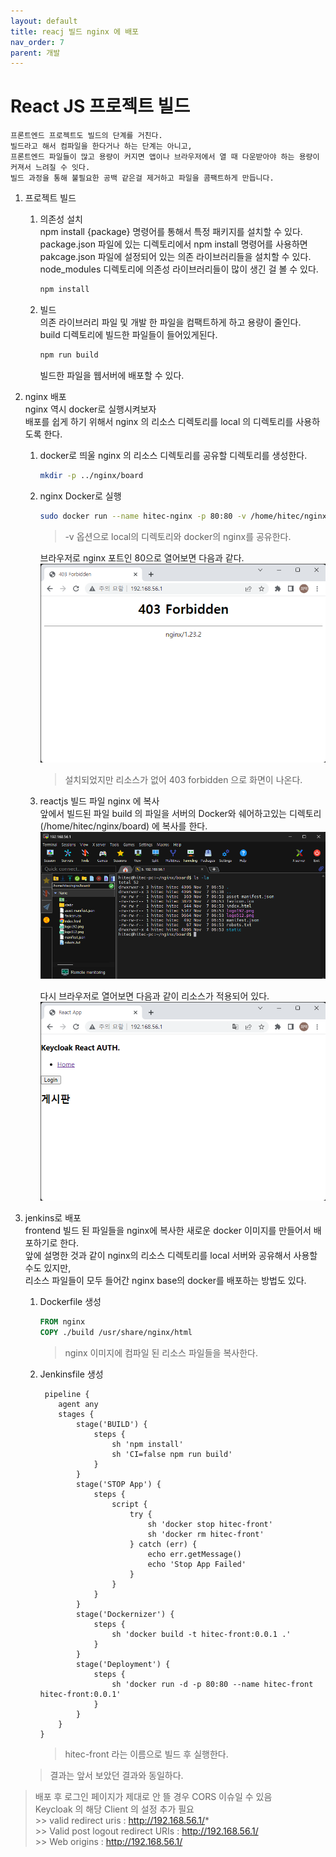 ```yaml
---
layout: default
title: reacj 빌드 nginx 에 배포 
nav_order: 7
parent: 개발
---
```


# React JS 프로젝트 빌드      
    프론트엔드 프로젝트도 빌드의 단계를 거친다.    
    빌드라고 해서 컴파일을 한다거나 하는 단계는 아니고,    
    프론트엔드 파일들이 많고 용량이 커지면 앱이나 브라우저에서 열 때 다운받아야 하는 용량이 커져서 느려질 수 잇다.    
    빌드 과정을 통해 불필요한 공백 같은걸 제거하고 파일을 콤팩트하게 만듭니다.    

1. 프로젝트 빌드    
    1. 의존성 설치   
        npm install {package} 명령어를 통해서 특정 패키지를 설치할 수 있다.    
        package.json 파일에 있는 디렉토리에서 npm install 명령어를 사용하면    
        pakcage.json 파일에 설정되어 있는 의존 라이브러리들을 설치할 수 있다.    
        node_modules 디렉토리에 의존성 라이브러리들이 많이 생긴 걸 볼 수 있다.    

        ```sh
        npm install
        ```

    2. 빌드    
        의존 라이브러리 파일 및 개발 한 파일을 컴팩트하게 하고 용량이 줄인다.    
        build 디렉토리에 빌드한 파일들이 들어있게된다.    
        ```sh
        npm run build
        ```
        빌드한 파일을 웹서버에 배포할 수 있다.    

2. nginx 배포   
    nginx 역시 docker로 실행시켜보자    
    배포를 쉽게 하기 위해서 nginx 의 리소스 디렉토리를 local 의 디렉토리를 사용하도록 한다.    
    1. docker로 띄울 nginx 의 리소스 디렉토리를 공유할 디렉토리를 생성한다.    
        ```sh
        mkdir -p ../nginx/board
        ```
    2. nginx Docker로 실행   
        ```sh
        sudo docker run --name hitec-nginx -p 80:80 -v /home/hitec/nginx/board:/usr/share/nginx/html:ro -d nginx
        ```

        > -v 옵션으로 local의 디렉토리와 docker의 nginx를 공유한다.   

        브라우저로 nginx 포트인 80으로 열어보면 다음과 같다. 
        ![nginx](../image/Dev/nginx1.png)    

        > 설치되었지만 리소스가 없어 403 forbidden 으로 화면이 나온다.    

    3. reactjs 빌드 파일 nginx 에 복사   
        앞에서 빌드된 파일 build 의 파일을 서버의 Docker와 쉐어하고있는 디렉토리(/home/hitec/nginx/board) 에 복사를 한다.    
        ![nginx deploy](../image/Dev/nginx2.png)    


        다시 브라우저로 열어보면 다음과 같이 리소스가 적용되어 있다.    
        ![nginx deploy result](../image/Dev/nginx3.png)    

3. jenkins로 배포    
    frontend 빌드 된 파일들을 nginx에 복사한 새로운 docker 이미지를 만들어서 배포하기로 한다.    
    앞에 설명한 것과 같이 nginx의 리소스 디렉토리를 local 서버와 공유해서 사용할 수도 있지만,    
    리소스 파일들이 모두 들어간 nginx base의 docker를 배포하는 방법도 있다.     

    1. Dockerfile 생성   

        ```Dockerfile
        FROM nginx
        COPY ./build /usr/share/nginx/html
        ```
        > nginx 이미지에 컴파일 된 리소스 파일들을 복사한다. 

    2. Jenkinsfile 생성   
        ```Jenkinsfile
         pipeline {
            agent any
            stages {
                stage('BUILD') {
                    steps {
                        sh 'npm install'
                        sh 'CI=false npm run build'
                    }
                }
                stage('STOP App') {
                    steps {
                        script {
                            try {
                                sh 'docker stop hitec-front'
                                sh 'docker rm hitec-front' 
                            } catch (err) {
                                echo err.getMessage()
                                echo 'Stop App Failed'
                            }
                        }
                    }
                }
                stage('Dockernizer') {
                    steps {
                        sh 'docker build -t hitec-front:0.0.1 .'
                    }
                }
                stage('Deployment') {
                    steps {
                        sh 'docker run -d -p 80:80 --name hitec-front hitec-front:0.0.1'
                    }
                }
            }
        }
        ```

        > hitec-front 라는 이름으로 빌드 후 실행한다. 
    > 결과는 앞서 보았던 결과와 동일하다.     

    

> 배포 후 로그인 페이지가 제대로 안 뜰 경우 CORS 이슈일 수 있음    
> Keycloak 의 해당 Client 의 설정 추가 필요    
    >> valid redirect uris : http://192.168.56.1/*   
    >> Valid post logout redirect URIs : http://192.168.56.1/   
    >> Web origins : http://192.168.56.1/   
